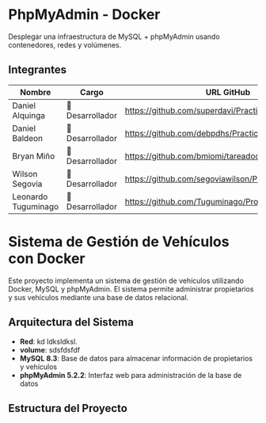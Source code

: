 # PhpMyAdmin - Docker
Desplegar una infraestructura de MySQL + phpMyAdmin usando contenedores, redes y volúmenes.
## Integrantes
| Nombre | Cargo | URL GitHub |
|---|---|---|
| Daniel Alquinga | 🐛 Desarrollador | https://github.com/superdavi/Practica1_Grupo2.git |
| Daniel Baldeon | 🐛 Desarrollador | https://github.com/debpdhs/Practica1_Grupo2 |
| Bryan Miño | 🐺 Desarrollador |https://github.com/bmiomi/tareadocker |
| Wilson Segovia | 🐛 Desarrollador | https://github.com/segoviawilson/Practica1_Grupo2.git|
| Leonardo Tuguminago | 🐛 Desarrollador | https://github.com/Tuguminago/Proyectos.git |

#  Sistema de Gestión de Vehículos con Docker
Este proyecto implementa un sistema de gestión de vehículos utilizando Docker, MySQL y phpMyAdmin. El sistema permite administrar propietarios y sus vehículos mediante una base de datos relacional.

## Arquitectura del Sistema
- **Red**: kd ldksldksl.
- **volume**: sdsfdsfdf
- **MySQL 8.3**: Base de datos para almacenar información de propietarios y vehículos
- **phpMyAdmin 5.2.2**: Interfaz web para administración de la base de datos

## Estructura del Proyecto
